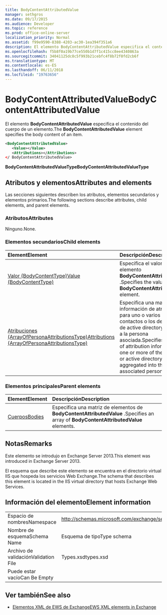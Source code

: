 ```yaml
---
title: BodyContentAttributedValue
manager: sethgros
ms.date: 09/17/2015
ms.audience: Developer
ms.topic: reference
ms.prod: office-online-server
localization_priority: Normal
ms.assetid: f99e9590-8388-4203-ac30-1ea394f351a6
description: El elemento BodyContentAttributedValue especifica el contenido del cuerpo de un elemento.
ms.openlocfilehash: f5b8f0a19b77ce550b1d7f1c415cc8ee4340863a
ms.sourcegitcommit: 34041125dc8c5f993b21cebfc4f8b72f0fd2cb6f
ms.translationtype: MT
ms.contentlocale: es-ES
ms.lasthandoff: 06/11/2018
ms.locfileid: "19763656"
---
```

# <a name="bodycontentattributedvalue"></a><span data-ttu-id="052cd-103">BodyContentAttributedValue</span><span class="sxs-lookup"><span data-stu-id="052cd-103">BodyContentAttributedValue</span></span>

<span data-ttu-id="052cd-104">El elemento **BodyContentAttributedValue** especifica el contenido del cuerpo de un elemento.</span><span class="sxs-lookup"><span data-stu-id="052cd-104">The **BodyContentAttributedValue** element specifies the body content of an item.</span></span> 
  
```XML
<BodyContentAttributedValue>
   <Value></Value>
   <Attributions></Attributions>
</ BodyContentAttributedValue>
```

 <span data-ttu-id="052cd-105">**BodyContentAttributedValueType**</span><span class="sxs-lookup"><span data-stu-id="052cd-105">**BodyContentAttributedValueType**</span></span>
## <a name="attributes-and-elements"></a><span data-ttu-id="052cd-106">Atributos y elementos</span><span class="sxs-lookup"><span data-stu-id="052cd-106">Attributes and elements</span></span>

<span data-ttu-id="052cd-107">Las secciones siguientes describen los atributos, elementos secundarios y elementos primarios.</span><span class="sxs-lookup"><span data-stu-id="052cd-107">The following sections describe attributes, child elements, and parent elements.</span></span>
  
### <a name="attributes"></a><span data-ttu-id="052cd-108">Atributos</span><span class="sxs-lookup"><span data-stu-id="052cd-108">Attributes</span></span>

<span data-ttu-id="052cd-109">Ninguno.</span><span class="sxs-lookup"><span data-stu-id="052cd-109">None.</span></span>
  
### <a name="child-elements"></a><span data-ttu-id="052cd-110">Elementos secundarios</span><span class="sxs-lookup"><span data-stu-id="052cd-110">Child elements</span></span>

|<span data-ttu-id="052cd-111">**Element**</span><span class="sxs-lookup"><span data-stu-id="052cd-111">**Element**</span></span>|<span data-ttu-id="052cd-112">**Descripción**</span><span class="sxs-lookup"><span data-stu-id="052cd-112">**Description**</span></span>|
|:-----|:-----|
|[<span data-ttu-id="052cd-113">Valor (BodyContentType)</span><span class="sxs-lookup"><span data-stu-id="052cd-113">Value (BodyContentType)</span></span>](value-bodycontenttype.md) <br/> |<span data-ttu-id="052cd-114">Especifica el valor de un elemento **BodyContentAttributedValue** .</span><span class="sxs-lookup"><span data-stu-id="052cd-114">Specifies the value of a **BodyContentAttributedValue** element.</span></span>  <br/> |
|[<span data-ttu-id="052cd-115">Atribuciones (ArrayOfPersonaAttributionsType)</span><span class="sxs-lookup"><span data-stu-id="052cd-115">Attributions (ArrayOfPersonaAttributionsType)</span></span>](attributions-arrayofpersonaattributionstype.md) <br/> |<span data-ttu-id="052cd-116">Especifica una matriz de información de atribución para uno o varios de los contactos o los destinatarios de active directory agregados a la persona asociada.</span><span class="sxs-lookup"><span data-stu-id="052cd-116">Specifies an array of attribution information for one or more of the contacts or active directory recipients aggregated into the associated persona.</span></span>  <br/> |
   
### <a name="parent-elements"></a><span data-ttu-id="052cd-117">Elementos principales</span><span class="sxs-lookup"><span data-stu-id="052cd-117">Parent elements</span></span>

|<span data-ttu-id="052cd-118">**Element**</span><span class="sxs-lookup"><span data-stu-id="052cd-118">**Element**</span></span>|<span data-ttu-id="052cd-119">**Descripción**</span><span class="sxs-lookup"><span data-stu-id="052cd-119">**Description**</span></span>|
|:-----|:-----|
|[<span data-ttu-id="052cd-120">Cuerpos</span><span class="sxs-lookup"><span data-stu-id="052cd-120">Bodies</span></span>](bodies.md) <br/> |<span data-ttu-id="052cd-121">Especifica una matriz de elementos de **BodyContentAttributedValue** .</span><span class="sxs-lookup"><span data-stu-id="052cd-121">Specifies an array of **BodyContentAttributedValue** elements.</span></span>  <br/> |
   
## <a name="remarks"></a><span data-ttu-id="052cd-122">Notas</span><span class="sxs-lookup"><span data-stu-id="052cd-122">Remarks</span></span>

<span data-ttu-id="052cd-123">Este elemento se introdujo en Exchange Server 2013.</span><span class="sxs-lookup"><span data-stu-id="052cd-123">This element was introduced in Exchange Server 2013.</span></span>
  
<span data-ttu-id="052cd-124">El esquema que describe este elemento se encuentra en el directorio virtual IIS que hospeda los servicios Web Exchange.</span><span class="sxs-lookup"><span data-stu-id="052cd-124">The schema that describes this element is located in the IIS virtual directory that hosts Exchange Web Services.</span></span>
  
## <a name="element-information"></a><span data-ttu-id="052cd-125">Información del elemento</span><span class="sxs-lookup"><span data-stu-id="052cd-125">Element information</span></span>

|||
|:-----|:-----|
|<span data-ttu-id="052cd-126">Espacio de nombres</span><span class="sxs-lookup"><span data-stu-id="052cd-126">Namespace</span></span>  <br/> |http://schemas.microsoft.com/exchange/services/2006/types  <br/> |
|<span data-ttu-id="052cd-127">Nombre de esquema</span><span class="sxs-lookup"><span data-stu-id="052cd-127">Schema Name</span></span>  <br/> |<span data-ttu-id="052cd-128">Esquema de tipo</span><span class="sxs-lookup"><span data-stu-id="052cd-128">Type schema</span></span>  <br/> |
|<span data-ttu-id="052cd-129">Archivo de validación</span><span class="sxs-lookup"><span data-stu-id="052cd-129">Validation File</span></span>  <br/> |<span data-ttu-id="052cd-130">Types.xsd</span><span class="sxs-lookup"><span data-stu-id="052cd-130">types.xsd</span></span>  <br/> |
|<span data-ttu-id="052cd-131">Puede estar vacío</span><span class="sxs-lookup"><span data-stu-id="052cd-131">Can Be Empty</span></span>  <br/> ||
   
## <a name="see-also"></a><span data-ttu-id="052cd-132">Ver también</span><span class="sxs-lookup"><span data-stu-id="052cd-132">See also</span></span>



- [<span data-ttu-id="052cd-133">Elementos XML de EWS de Exchange</span><span class="sxs-lookup"><span data-stu-id="052cd-133">EWS XML elements in Exchange</span></span>](ews-xml-elements-in-exchange.md)

